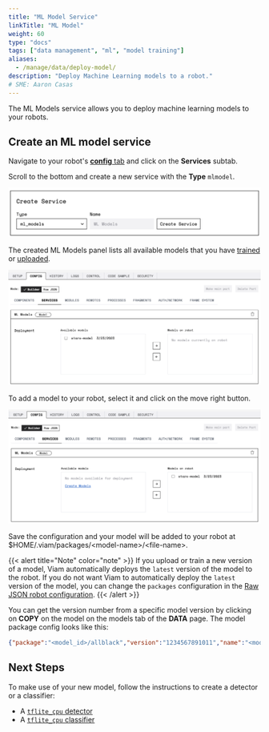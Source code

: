 ```yaml
---
title: "ML Model Service"
linkTitle: "ML Model"
weight: 60
type: "docs"
tags: ["data management", "ml", "model training"]
aliases:
  - /manage/data/deploy-model/
description: "Deploy Machine Learning models to a robot."
# SME: Aaron Casas
---
```


The ML Models service allows you to deploy machine learning models to your robots.

## Create an ML model service

Navigate to your robot's [**config** tab](https://app.viam.com/robot) and click on the **Services** subtab.

Scroll to the bottom and create a new service with the **Type** `mlmodel`.

![Create a machine learning models service](../img/ml-models-service.png)

The created ML Models panel lists all available models that you have [trained](../../manage/ml/train-model/) or [uploaded](../../manage/ml/upload-model/).

![Create a machine learning models service](../img/available-models.png)

To add a model to your robot, select it and click on the move right button.

![Create a machine learning models service](../img/added-model.png)

Save the configuration and your model will be added to your robot at <file>$HOME/.viam/packages/\<model-name\>/\<file-name\></file>.

{{< alert title="Note" color="note" >}}
If you upload or train a new version of a model, Viam automatically deploys the `latest` version of the model to the robot.
If you do not want Viam to automatically deploy the `latest` version of the model, you can change the  `packages` configuration in the [Raw JSON robot configuration](../../manage/configuration/#the-config-tab).
{{< /alert >}}

You can get the version number from a specific model version by clicking on **COPY** on the model on the models tab of the **DATA** page.
The model package config looks like this:

```json
{"package":"<model_id>/allblack","version":"1234567891011","name":"<model_name>"}
```

## Next Steps

To make use of your new model, follow the instructions to create a detector or a classifier:

- A [`tflite_cpu` detector](../vision/detection/#configure-a-tflite_detector)
- A [`tflite_cpu` classifier](../vision/classification/#configure-a-tflite_cpu)
